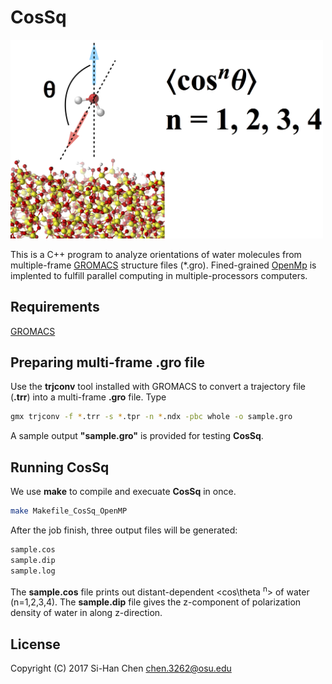 # CosSq

<img src ="https://github.com/chen3262/CosSq/blob/master/pic.png" width="500">

This is a C++ program to analyze orientations of water molecules from multiple-frame [GROMACS](http://www.gromacs.org/) structure files (*.gro). Fined-grained [OpenMp](http://www.openmp.org) is implented to fulfill parallel computing in multiple-processors computers.

## Requirements
[GROMACS](http://www.gromacs.org/)

## Preparing multi-frame .gro file

Use the **trjconv** tool installed with GROMACS to convert a trajectory file (**.trr**) into a multi-frame **.gro** file. Type

```bash
gmx trjconv -f *.trr -s *.tpr -n *.ndx -pbc whole -o sample.gro
```

A sample output **"sample.gro"** is provided for testing **CosSq**.

## Running CosSq

We use **make** to compile and execuate **CosSq** in once. 

```bash
make Makefile_CosSq_OpenMP
```

After the job finish, three output files will be generated:

```bash
sample.cos
sample.dip
sample.log
```

The **sample.cos** file prints out distant-dependent <cos\theta <sup>n</sup>> of water (n=1,2,3,4). The **sample.dip** file gives the z-component of polarization density of water in along z-direction.

## License

Copyright (C) 2017 Si-Han Chen chen.3262@osu.edu
